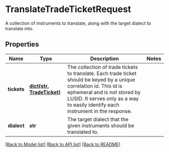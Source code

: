 # TranslateTradeTicketRequest

A collection of instruments to translate, along with the target dialect to translate into.

## Properties
Name | Type | Description | Notes
------------ | ------------- | ------------- | -------------
**tickets** | [**dict(str, TradeTicket)**](TradeTicket.md) | The collection of trade tickets to translate.                Each trade ticket should be keyed by a unique correlation id. This id is ephemeral  and is not stored by LUSID. It serves only as a way to easily identify each instrument in the response. | 
**dialect** | **str** | The target dialect that the given instruments should be translated to. | 

[[Back to Model list]](../README.md#documentation-for-models) [[Back to API list]](../README.md#documentation-for-api-endpoints) [[Back to README]](../README.md)



